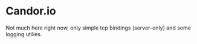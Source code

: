 # Candor.io

Not much here right now, only simple tcp bindings (server-only) and some
logging utilies.
